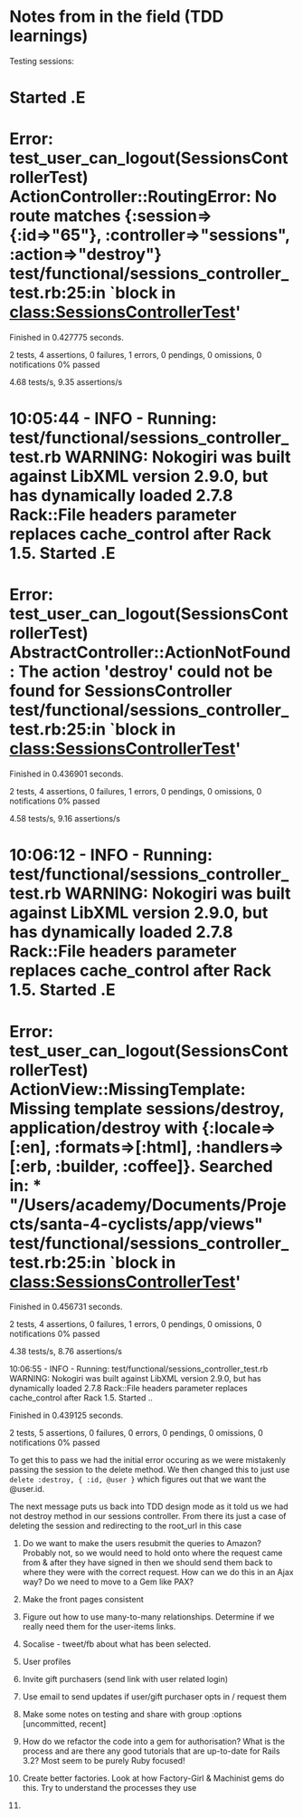 Notes from in the field (TDD learnings)
=======================================

Testing sessions:

Started
.E
===============================================================================
Error: test_user_can_logout(SessionsControllerTest)
  ActionController::RoutingError: No route matches {:session=>{:id=>"65"}, :controller=>"sessions", :action=>"destroy"}
test/functional/sessions_controller_test.rb:25:in `block in <class:SessionsControllerTest>'
===============================================================================


Finished in 0.427775 seconds.

2 tests, 4 assertions, 0 failures, 1 errors, 0 pendings, 0 omissions, 0 notifications
0% passed

4.68 tests/s, 9.35 assertions/s


10:05:44 - INFO - Running: test/functional/sessions_controller_test.rb
WARNING: Nokogiri was built against LibXML version 2.9.0, but has dynamically loaded 2.7.8
Rack::File headers parameter replaces cache_control after Rack 1.5.
Started
.E
===============================================================================
Error: test_user_can_logout(SessionsControllerTest)
  AbstractController::ActionNotFound: The action 'destroy' could not be found for SessionsController
test/functional/sessions_controller_test.rb:25:in `block in <class:SessionsControllerTest>'
===============================================================================


Finished in 0.436901 seconds.

2 tests, 4 assertions, 0 failures, 1 errors, 0 pendings, 0 omissions, 0 notifications
0% passed

4.58 tests/s, 9.16 assertions/s


10:06:12 - INFO - Running: test/functional/sessions_controller_test.rb
WARNING: Nokogiri was built against LibXML version 2.9.0, but has dynamically loaded 2.7.8
Rack::File headers parameter replaces cache_control after Rack 1.5.
Started
.E
===============================================================================
Error: test_user_can_logout(SessionsControllerTest)
  ActionView::MissingTemplate: Missing template sessions/destroy, application/destroy with {:locale=>[:en], :formats=>[:html], :handlers=>[:erb, :builder, :coffee]}. Searched in:
    * "/Users/academy/Documents/Projects/santa-4-cyclists/app/views"
test/functional/sessions_controller_test.rb:25:in `block in <class:SessionsControllerTest>'
===============================================================================


Finished in 0.456731 seconds.

2 tests, 4 assertions, 0 failures, 1 errors, 0 pendings, 0 omissions, 0 notifications
0% passed

4.38 tests/s, 8.76 assertions/s


10:06:55 - INFO - Running: test/functional/sessions_controller_test.rb
WARNING: Nokogiri was built against LibXML version 2.9.0, but has dynamically loaded 2.7.8
Rack::File headers parameter replaces cache_control after Rack 1.5.
Started
..

Finished in 0.439125 seconds.

2 tests, 5 assertions, 0 failures, 0 errors, 0 pendings, 0 omissions, 0 notifications
0% passed

To get this to pass we had the initial error occuring as we were mistakenly passing the session to the delete method. We then changed this to just use `delete :destroy, { :id, @user }` which figures out that we want the @user.id.

The next message puts us back into TDD design mode as it told us we had not destroy method in our sessions controller. From there its just a case of deleting the session and redirecting to the root_url in this case


1. Do we want to make the users resubmit the queries to Amazon? Probably not, so we would need to hold onto where the request came from & after they have signed in then we should send them back to where they were with the correct request. How can we do this in an Ajax way? Do we need to move to a Gem like PAX?

2. Make the front pages consistent
3. Figure out how to use many-to-many relationships. Determine if we really need them for the user-items links.
4. Socalise - tweet/fb about what has been selected.
5. User profiles
6. Invite gift purchasers (send link with user related login)
7. Use email to send updates if user/gift purchaser opts in / request them
8. Make some notes on testing and share with group :options [uncommitted, recent]
9. How do we refactor the code into a gem for authorisation? What is the process and are there any good tutorials that are up-to-date for Rails 3.2? Most seem to be purely Ruby focused!
10. Create better factories. Look at how Factory-Girl & Machinist gems do this. Try to understand the processes they use
11. 

